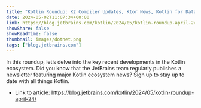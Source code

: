 ```yaml
---
title: "Kotlin Roundup: K2 Compiler Updates, Ktor News, Kotlin for Data Analysis, and Other Ecosystem Stories"
date: 2024-05-02T11:07:34+00:00
link: https://blog.jetbrains.com/kotlin/2024/05/kotlin-roundup-april-24/
showShare: false
showReadTime: false
thumbnail: images/dotnet.png
tags: ["blog.jetbrains.com"]
---
```

In this roundup, let’s delve into the key recent developments in the Kotlin ecosystem. Did you know that the JetBrains team regularly publishes a newsletter featuring major Kotlin ecosystem news? Sign up to stay up to date with all things Kotlin.

- Link to article: https://blog.jetbrains.com/kotlin/2024/05/kotlin-roundup-april-24/